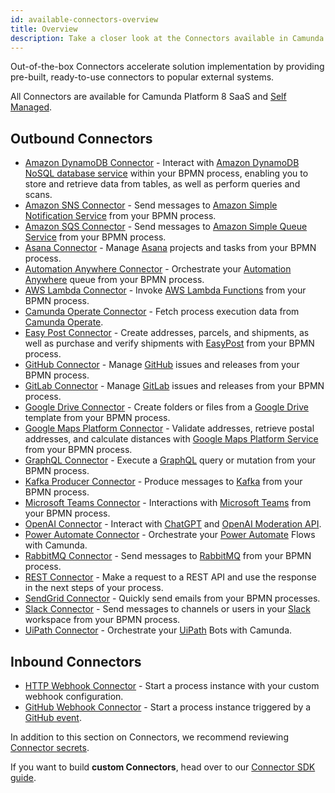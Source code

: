 ```yaml
---
id: available-connectors-overview
title: Overview
description: Take a closer look at the Connectors available in Camunda Platform 8.
---
```


Out-of-the-box Connectors accelerate solution implementation by providing pre-built, ready-to-use connectors to popular external systems.

All Connectors are available for Camunda Platform 8 SaaS and [Self Managed](../../../self-managed/connectors-deployment/install-and-start.md).

## Outbound Connectors

- [Amazon DynamoDB Connector](/components/connectors/out-of-the-box-connectors/outbound/aws-dynamodb.md) - Interact with [Amazon DynamoDB NoSQL database service](https://aws.amazon.com/dynamodb/) within your BPMN process, enabling you to store and retrieve data from tables, as well as perform queries and scans.
- [Amazon SNS Connector](/components/connectors/out-of-the-box-connectors/outbound/aws-sns.md) - Send messages to [Amazon Simple Notification Service](https://aws.amazon.com/sns/) from your BPMN process.
- [Amazon SQS Connector](/components/connectors/out-of-the-box-connectors/outbound/aws-sqs.md) - Send messages to [Amazon Simple Queue Service](https://aws.amazon.com/sqs/) from your BPMN process.
- [Asana Connector](/components/connectors/out-of-the-box-connectors/outbound/asana.md) - Manage [Asana](https://asana.com/) projects and tasks from your BPMN process.
- [Automation Anywhere Connector](/components/connectors/out-of-the-box-connectors/outbound/automation-anywhere.md) - Orchestrate your [Automation Anywhere](https://www.automationanywhere.com/) queue from your BPMN process.
- [AWS Lambda Connector](/components/connectors/out-of-the-box-connectors/outbound/aws-lambda.md) - Invoke [AWS Lambda Functions](https://aws.amazon.com/lambda/) from your BPMN process.
- [Camunda Operate Connector](/components/connectors/out-of-the-box-connectors/outbound/operate.md) - Fetch process execution data from [Camunda Operate](https://camunda.com/platform/operate/).
- [Easy Post Connector](/components/connectors/out-of-the-box-connectors/outbound/aws-lambda.md) - Create addresses, parcels, and shipments, as well as purchase and verify shipments with [EasyPost](https://www.easypost.com/) from your BPMN process.
- [GitHub Connector](/components/connectors/out-of-the-box-connectors/outbound/github.md) - Manage [GitHub](https://github.com/) issues and releases from your BPMN process.
- [GitLab Connector](/components/connectors/out-of-the-box-connectors/outbound/gitlab.md) - Manage [GitLab](https://about.gitlab.com/) issues and releases from your BPMN process.
- [Google Drive Connector](/components/connectors/out-of-the-box-connectors/outbound/googledrive.md) - Create folders or files from a [Google Drive](https://www.google.com/drive/) template from your BPMN process.
- [Google Maps Platform Connector](/components/connectors/out-of-the-box-connectors/outbound/google-maps-platform.md) - Validate addresses, retrieve postal addresses, and calculate distances with [Google Maps Platform Service](https://mapsplatform.google.com/) from your BPMN process.
- [GraphQL Connector](/components/connectors/out-of-the-box-connectors/outbound/graphql.md) - Execute a [GraphQL](https://graphql.org/) query or mutation from your BPMN process.
- [Kafka Producer Connector](/components/connectors/out-of-the-box-connectors/outbound/kafka.md) - Produce messages to [Kafka](https://kafka.apache.org/) from your BPMN process.
- [Microsoft Teams Connector](/components/connectors/out-of-the-box-connectors/outbound/microsoft-teams.md) - Interactions with [Microsoft Teams](https://www.microsoft.com/microsoft-teams/) from your BPMN process.
- [OpenAI Connector](/components/connectors/out-of-the-box-connectors/outbound/openai.md) - Interact with [ChatGPT](https://chat.openai.com/) and [OpenAI Moderation API](https://platform.openai.com/docs/guides/moderation/overview).
- [Power Automate Connector](/components/connectors/out-of-the-box-connectors/outbound/power-automate.md) - Orchestrate your [Power Automate](https://powerautomate.microsoft.com) Flows with Camunda.
- [RabbitMQ Connector](/components/connectors/out-of-the-box-connectors/outbound/rabbitmq.md) - Send messages to [RabbitMQ](https://www.rabbitmq.com/) from your BPMN process.
- [REST Connector](/components/connectors/out-of-the-box-connectors/outbound/rest.md) - Make a request to a REST API and use the response in the next steps of your process.
- [SendGrid Connector](/components/connectors/out-of-the-box-connectors/outbound/sendgrid.md) - Quickly send emails from your BPMN processes.
- [Slack Connector](/components/connectors/out-of-the-box-connectors/outbound/slack.md) - Send messages to channels or users in your [Slack](https://slack.com) workspace from your BPMN process.
- [UiPath Connector](/components/connectors/out-of-the-box-connectors/outbound/uipath.md) - Orchestrate your [UiPath](https://cloud.uipath.com) Bots with Camunda.

## Inbound Connectors

- [HTTP Webhook Connector](/components/connectors/out-of-the-box-connectors/inbound/http-webhook.md) - Start a process instance with your custom webhook configuration.
- [GitHub Webhook Connector](/components/connectors/out-of-the-box-connectors/inbound/github-webhook.md) - Start a process instance triggered by a [GitHub event](https://docs.github.com/en/developers/webhooks-and-events/webhooks/about-webhooks).

In addition to this section on Connectors, we recommend reviewing [Connector secrets](../../console/manage-clusters/manage-secrets.md).

If you want to build **custom Connectors**, head over to our [Connector SDK guide](../custom-built-connectors/connector-sdk.md).
